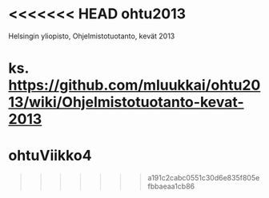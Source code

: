 <<<<<<< HEAD
ohtu2013
========

Helsingin yliopisto, Ohjelmistotuotanto, kevät 2013

ks. https://github.com/mluukkai/ohtu2013/wiki/Ohjelmistotuotanto-kevat-2013
=======
ohtuViikko4
===========
>>>>>>> a191c2cabc0551c30d6e835f805efbbaeaa1cb86
